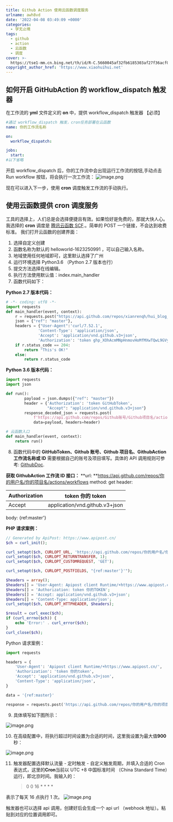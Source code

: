 ```yaml
---
title: Github Action 使用云函数调度服务
urlname: awh8vd
date: '2022-04-08 03:49:09 +0000'
categories:
  - 学无止境
tags:
  - github
  - action
  - 云函数
  - 调度
cover: >-
  https://tse1-mm.cn.bing.net/th/id/R-C.5660045af32fb6185303af27f36acf0d?rik=8qDr8OVk%2fmSILA&riu=http%3a%2f%2fblog-images.qiniu.wqf31415.xyz%2fgithub_action_3.png&ehk=ZPqfDfyFjW6CUcyKK4prggpXliv5%2f907uHUt%2b371uZ8%3d&risl=&pid=ImgRaw&r=0
copyright_author_href: 'https://www.xiaohuihui.net'
---
```


## 如何开启 GitHubAction 的 workflow_dispatch 触发器

在工作流的 **yml** 文件定义的 **on** 中，提供 workflow_dispatch 触发器 【必须】

```yaml
#通过 workflow_dispatch 触发，cron任务部署在云函数
name: 你的工作流名称

on:
  workflow_dispatch:

jobs:
  start:
#以下省略
```

开启 workflow_dispatch 后，你的工作流中会出现运行工作流的按钮,手动点击 Run workflow 按钮，将会执行一次工作流：
![image.png](https://cdn.nlark.com/yuque/0/2022/png/27022430/1649390027837-ee2a2970-3e9f-4557-984b-a7c403e9693c.png#clientId=u382e8e49-5c96-4&crop=0&crop=0&crop=1&crop=1&from=paste&id=u5a24dfb6&margin=%5Bobject%20Object%5D&name=image.png&originHeight=266&originWidth=1253&originalType=url∶=1&rotation=0&showTitle=false&size=40929&status=done&style=none&taskId=u8795a4a8-3e99-4e80-8dcd-61142d8fc6c&title=)

现在可以进入下一步，使用 **cron** 调度触发工作流的手动执行。

## 使用云函数提供 cron 调度服务

工具的选择上，人们总是会选择便捷且有效。如果恰好是免费的，那就大快人心。
我选择的 **cron** 调度是 [腾讯云函数 SCF](https://cloud.tencent.com/product/scf/).。简单的 POST 一个链接，不会达到收费标准。
我们打开云函数的创建界面：

1. 选择自定义创建
2. 函数名称为默认的 helloworld-1623250991 ，可以自己输入名称。
3. 地域使用任何地域即可，这里默认选择了广州
4. 运行环境选择 Python3.6 （Python 2.7 版本也行）
5. 提交方法选择在线编辑。
6. 执行方法使用默认值：index.main_handler
7. 函数代码如下：

**Python 2.7 版本代码：**

```python
# -*- coding: utf8 -*-
import requests
def main_handler(event, context):
    r = requests.post("https://api.github.com/repos/xianrenqh/hui_blog_hexo/actions/workflows/23465728/dispatches",
    json = {"ref": "master"},
    headers = {"User-Agent":'curl/7.52.1',
              'Content-Type': 'application/json',
              'Accept': 'application/vnd.github.v3+json',
              'Authorization': 'token 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'})
    if r.status_code == 204:
        return "This's OK!"
    else:
        return r.status_code

```

**Python 3.6 版本代码：**

```python
import requests
import json

def run():
        payload = json.dumps({"ref": "master"})
        header = {'Authorization': 'token GitHubToken',
                  "Accept": "application/vnd.github.v3+json"}
        response_decoded_json = requests.post(
            f'https://api.github.com/repos/Github账号/Github项目名/actions/workflows/GithubAction工作流名称或ID/dispatches',
            data=payload, headers=header)

# 云函数入口
def main_handler(event, context):
    return run()

```

8. 函数代码中的 **GitHubToken、Github 账号、Github 项目名、GithubAction 工作流名称或 ID** 需要根据自己的账号及项目填写。具体的 API 调用规则可参考: [GithubDoc](https://docs.github.com/en/rest/reference/actions#create-a-workflow-dispatch-event).

**获取 GithubAction 工作流 ID 接口：**
**url: **https://api.github.com/repos/你的用户名/你的项目名/actions/workflows
method: get
header:

| Authorization | token 你的 token               |
| ------------- | ------------------------------ |
| Accept        | application/vnd.github.v3+json |

body: {ref:master'}

**PHP 请求案例：**

```php
// Generated by ApiPost: https://www.apipost.cn/
$ch = curl_init();

curl_setopt($ch, CURLOPT_URL, 'https://api.github.com/repos/你的用户名/你的项目名/actions/workflows');
curl_setopt($ch, CURLOPT_RETURNTRANSFER, 1);
curl_setopt($ch, CURLOPT_CUSTOMREQUEST, 'GET');

curl_setopt($ch, CURLOPT_POSTFIELDS, "{ref:master'}'");

$headers = array();
$headers[] = 'User-Agent: Apipost client Runtime/+https://www.apipost.cn/';
$headers[] = 'Authorization: token 你的TOKEN';
$headers[] = 'Accept: application/vnd.github.v3+json';
$headers[] = 'Content-Type: application/json';
curl_setopt($ch, CURLOPT_HTTPHEADER, $headers);

$result = curl_exec($ch);
if (curl_errno($ch)) {
    echo 'Error:' . curl_error($ch);
}
curl_close($ch);

```

Python 请求案例：

```python
import requests

headers = {
    'User-Agent': 'Apipost client Runtime/+https://www.apipost.cn/',
    'Authorization': 'token 你的token',
    'Accept': 'application/vnd.github.v3+json',
    'Content-Type': 'application/json',
}

data = '{ref:master}'

response = requests.post('https://api.github.com/repos/你的用户名/你的项目名/actions/workflows', headers=headers, data=data)

```

9. 具体填写如下图所示：

![image.png](https://cdn.nlark.com/yuque/0/2022/png/27022430/1649401818211-43e43680-9183-420c-af31-9011030b7073.png#clientId=ufda8d8b7-9673-4&crop=0&crop=0&crop=1&crop=1&from=ui&id=u6ebd4bae&margin=%5Bobject%20Object%5D&name=image.png&originHeight=1204&originWidth=1642&originalType=binary∶=1&rotation=0&showTitle=false&size=156866&status=done&style=none&taskId=uf157aaf6-4213-4b8f-a03f-0a14cc3be20&title=)

10. 在高级配置中，将执行超过时间设置为合适的时间，这里我设置为最大值**900**秒：

![image.png](https://cdn.nlark.com/yuque/0/2022/png/27022430/1649390134784-9f7e3870-5676-4dab-b85e-fffd90989239.png#clientId=u382e8e49-5c96-4&crop=0&crop=0&crop=1&crop=1&from=paste&id=ua156c086&margin=%5Bobject%20Object%5D&name=image.png&originHeight=424&originWidth=527&originalType=url∶=1&rotation=0&showTitle=false&size=37309&status=done&style=none&taskId=u1a87cab6-45c8-4639-900e-a9517e8d1a8&title=)

11. 触发器配置选择默认流量 - 定时触发 - 自定义触发周期，并填入合适的 Cron 表达式，这里的**Cron**当前以 UTC +8 中国标准时间 （China Standard Time）运行，即北京时间。我输入的：
    > 0 0 16 \* \* \* \*

表示了每天 16 点执行 1 次。
![image.png](https://cdn.nlark.com/yuque/0/2022/png/27022430/1649390185893-a04dcb9c-cb6d-4c29-825e-91b9c250b807.png#clientId=u382e8e49-5c96-4&crop=0&crop=0&crop=1&crop=1&from=paste&id=ud642effb&margin=%5Bobject%20Object%5D&name=image.png&originHeight=517&originWidth=576&originalType=url∶=1&rotation=0&showTitle=false&size=50170&status=done&style=none&taskId=u81d4f3b3-5f0e-4f8c-a2a4-7ca54a07540&title=)

触发器也可以选择 api 调用，创建好后会生成一个 api url （webhook 地址）。粘贴到对应的位置调用即可。
